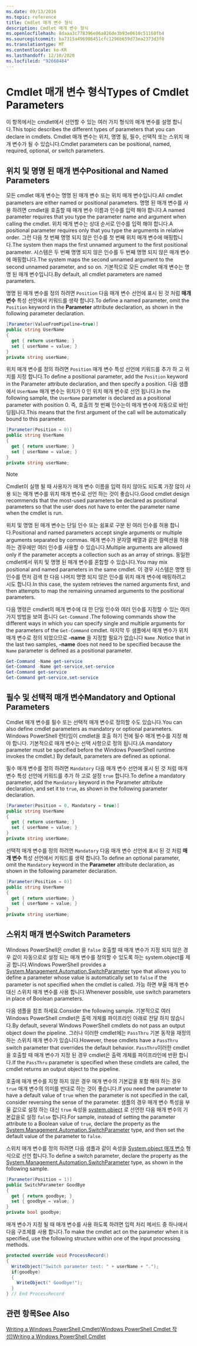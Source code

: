 ```yaml
---
ms.date: 09/13/2016
ms.topic: reference
title: Cmdlet 매개 변수 형식
description: Cmdlet 매개 변수 형식
ms.openlocfilehash: 8daaa3c778396e06a826de3b93e0610c51160fb4
ms.sourcegitcommit: ba7315a496986451cfc1296b659d73ea2373d3f0
ms.translationtype: MT
ms.contentlocale: ko-KR
ms.lasthandoff: 12/10/2020
ms.locfileid: "92660484"
---
```

# <a name="types-of-cmdlet-parameters"></a><span data-ttu-id="66a76-103">Cmdlet 매개 변수 형식</span><span class="sxs-lookup"><span data-stu-id="66a76-103">Types of Cmdlet Parameters</span></span>

<span data-ttu-id="66a76-104">이 항목에서는 cmdlet에서 선언할 수 있는 여러 가지 형식의 매개 변수를 설명 합니다.</span><span class="sxs-lookup"><span data-stu-id="66a76-104">This topic describes the different types of parameters that you can declare in cmdlets.</span></span> <span data-ttu-id="66a76-105">Cmdlet 매개 변수는 위치, 명명 됨, 필수, 선택적 또는 스위치 매개 변수가 될 수 있습니다.</span><span class="sxs-lookup"><span data-stu-id="66a76-105">Cmdlet parameters can be positional, named, required, optional, or switch parameters.</span></span>

## <a name="positional-and-named-parameters"></a><span data-ttu-id="66a76-106">위치 및 명명 된 매개 변수</span><span class="sxs-lookup"><span data-stu-id="66a76-106">Positional and Named Parameters</span></span>

<span data-ttu-id="66a76-107">모든 cmdlet 매개 변수는 명명 된 매개 변수 또는 위치 매개 변수입니다.</span><span class="sxs-lookup"><span data-stu-id="66a76-107">All cmdlet parameters are either named or positional parameters.</span></span> <span data-ttu-id="66a76-108">명명 된 매개 변수를 사용 하려면 cmdlet을 호출할 때 매개 변수 이름과 인수를 입력 해야 합니다.</span><span class="sxs-lookup"><span data-stu-id="66a76-108">A named parameter requires that you type the parameter name and argument when calling the cmdlet.</span></span> <span data-ttu-id="66a76-109">위치 매개 변수는 상대 순서로 인수를 입력 해야 합니다.</span><span class="sxs-lookup"><span data-stu-id="66a76-109">A positional parameter requires only that you type the arguments in relative order.</span></span> <span data-ttu-id="66a76-110">그런 다음 첫 번째 명명 되지 않은 인수를 첫 번째 위치 매개 변수에 매핑합니다.</span><span class="sxs-lookup"><span data-stu-id="66a76-110">The system then maps the first unnamed argument to the first positional parameter.</span></span> <span data-ttu-id="66a76-111">시스템은 두 번째 명명 되지 않은 인수를 두 번째 명명 되지 않은 매개 변수에 매핑합니다.</span><span class="sxs-lookup"><span data-stu-id="66a76-111">The system maps the second unnamed argument to the second unnamed parameter, and so on.</span></span> <span data-ttu-id="66a76-112">기본적으로 모든 cmdlet 매개 변수는 명명 된 매개 변수입니다.</span><span class="sxs-lookup"><span data-stu-id="66a76-112">By default, all cmdlet parameters are named parameters.</span></span>

<span data-ttu-id="66a76-113">명명 된 매개 변수를 정의 하려면 `Position` 다음 매개 변수 선언에 표시 된 것 처럼 **매개 변수** 특성 선언에서 키워드를 생략 합니다.</span><span class="sxs-lookup"><span data-stu-id="66a76-113">To define a named parameter, omit the `Position` keyword in the **Parameter** attribute declaration, as shown in the following parameter declaration.</span></span>

```csharp
[Parameter(ValueFromPipeline=true)]
public string UserName
{
  get { return userName; }
  set { userName = value; }
}
private string userName;
```

<span data-ttu-id="66a76-114">위치 매개 변수를 정의 하려면 `Position` 매개 변수 특성 선언에 키워드를 추가 하 고 위치를 지정 합니다.</span><span class="sxs-lookup"><span data-stu-id="66a76-114">To define a positional parameter, add the `Position` keyword in the Parameter attribute declaration, and then specify a position.</span></span> <span data-ttu-id="66a76-115">다음 샘플에서 `UserName` 매개 변수는 위치가 0 인 위치 매개 변수로 선언 됩니다.</span><span class="sxs-lookup"><span data-stu-id="66a76-115">In the following sample, the `UserName` parameter is declared as a positional parameter with position 0.</span></span> <span data-ttu-id="66a76-116">즉, 호출의 첫 번째 인수는이 매개 변수에 자동으로 바인딩됩니다.</span><span class="sxs-lookup"><span data-stu-id="66a76-116">This means that the first argument of the call will be automatically bound to this parameter.</span></span>

```csharp
[Parameter(Position = 0)]
public string UserName
{
  get { return userName; }
  set { userName = value; }
}
private string userName;
```

> [!NOTE]
> <span data-ttu-id="66a76-117">Cmdlet이 실행 될 때 사용자가 매개 변수 이름을 입력 하지 않아도 되도록 가장 많이 사용 되는 매개 변수를 위치 매개 변수로 선언 하는 것이 좋습니다.</span><span class="sxs-lookup"><span data-stu-id="66a76-117">Good cmdlet design recommends that the most-used parameters be declared as positional parameters so that the user does not have to enter the parameter name when the cmdlet is run.</span></span>

<span data-ttu-id="66a76-118">위치 및 명명 된 매개 변수는 단일 인수 또는 쉼표로 구분 된 여러 인수를 허용 합니다.</span><span class="sxs-lookup"><span data-stu-id="66a76-118">Positional and named parameters accept single arguments or multiple arguments separated by commas.</span></span> <span data-ttu-id="66a76-119">매개 변수가 문자열 배열과 같은 컬렉션을 허용 하는 경우에만 여러 인수를 사용할 수 있습니다.</span><span class="sxs-lookup"><span data-stu-id="66a76-119">Multiple arguments are allowed only if the parameter accepts a collection such as an array of strings.</span></span> <span data-ttu-id="66a76-120">동일한 cmdlet에서 위치 및 명명 된 매개 변수를 혼합할 수 있습니다.</span><span class="sxs-lookup"><span data-stu-id="66a76-120">You may mix positional and named parameters in the same cmdlet.</span></span> <span data-ttu-id="66a76-121">이 경우 시스템은 명명 된 인수를 먼저 검색 한 다음 나머지 명명 되지 않은 인수를 위치 매개 변수에 매핑하려고 시도 합니다.</span><span class="sxs-lookup"><span data-stu-id="66a76-121">In this case, the system retrieves the named arguments first, and then attempts to map the remaining unnamed arguments to the positional parameters.</span></span>

<span data-ttu-id="66a76-122">다음 명령은 cmdlet의 매개 변수에 대 한 단일 인수와 여러 인수를 지정할 수 있는 여러 가지 방법을 보여 줍니다 `Get-Command` .</span><span class="sxs-lookup"><span data-stu-id="66a76-122">The following commands show the different ways in which you can specify single and multiple arguments for the parameters of the `Get-Command` cmdlet.</span></span> <span data-ttu-id="66a76-123">마지막 두 샘플에서 매개 변수가 위치 매개 변수로 정의 되었으므로 **-name** 을 지정할 필요가 없습니다 `Name` .</span><span class="sxs-lookup"><span data-stu-id="66a76-123">Notice that in the last two samples, **-name** does not need to be specified because the `Name` parameter is defined as a positional parameter.</span></span>

```powershell
Get-Command -Name get-service
Get-Command -Name get-service,set-service
Get-Command get-service
Get-Command get-service,set-service
```

## <a name="mandatory-and-optional-parameters"></a><span data-ttu-id="66a76-124">필수 및 선택적 매개 변수</span><span class="sxs-lookup"><span data-stu-id="66a76-124">Mandatory and Optional Parameters</span></span>

<span data-ttu-id="66a76-125">Cmdlet 매개 변수를 필수 또는 선택적 매개 변수로 정의할 수도 있습니다.</span><span class="sxs-lookup"><span data-stu-id="66a76-125">You can also define cmdlet parameters as mandatory or optional parameters.</span></span> <span data-ttu-id="66a76-126">Windows PowerShell 런타임이 cmdlet을 호출 하기 전에 필수 매개 변수를 지정 해야 합니다.  기본적으로 매개 변수는 선택 사항으로 정의 됩니다.</span><span class="sxs-lookup"><span data-stu-id="66a76-126">(A mandatory parameter must be specified before the Windows PowerShell runtime invokes the cmdlet.)  By default, parameters are defined as optional.</span></span>

<span data-ttu-id="66a76-127">필수 매개 변수를 정의 하려면 `Mandatory` 다음 매개 변수 선언에 표시 된 것 처럼 매개 변수 특성 선언에 키워드를 추가 하 고로 설정 `true` 합니다.</span><span class="sxs-lookup"><span data-stu-id="66a76-127">To define a mandatory parameter, add the `Mandatory` keyword in the Parameter attribute declaration, and set it to `true`, as shown in the following parameter declaration.</span></span>

```csharp
[Parameter(Position = 0, Mandatory = true)]
public string UserName
{
  get { return userName; }
  set { userName = value; }
}
private string userName;
```

<span data-ttu-id="66a76-128">선택적 매개 변수를 정의 하려면 `Mandatory` 다음 매개 변수 선언에 표시 된 것 처럼 **매개 변수** 특성 선언에서 키워드를 생략 합니다.</span><span class="sxs-lookup"><span data-stu-id="66a76-128">To define an optional parameter, omit the `Mandatory` keyword in the **Parameter** attribute declaration, as shown in the following parameter declaration.</span></span>

```csharp
[Parameter(Position = 0)]
public string UserName
{
  get { return userName; }
  set { userName = value; }
}
private string userName;
```

## <a name="switch-parameters"></a><span data-ttu-id="66a76-129">스위치 매개 변수</span><span class="sxs-lookup"><span data-stu-id="66a76-129">Switch Parameters</span></span>

<span data-ttu-id="66a76-130">Windows PowerShell은 cmdlet [](/dotnet/api/System.Management.Automation.SwitchParameter) 을 `false` 호출할 때 매개 변수가 지정 되지 않은 경우 값이 자동으로로 설정 되는 매개 변수를 정의할 수 있도록 하는 system.object를 제공 합니다.</span><span class="sxs-lookup"><span data-stu-id="66a76-130">Windows PowerShell provides a [System.Management.Automation.SwitchParameter](/dotnet/api/System.Management.Automation.SwitchParameter) type that allows you to define a parameter whose value is automatically set to `false` if the parameter is not specified when the cmdlet is called.</span></span> <span data-ttu-id="66a76-131">가능 하면 부울 매개 변수 대신 스위치 매개 변수를 사용 합니다.</span><span class="sxs-lookup"><span data-stu-id="66a76-131">Whenever possible, use switch parameters in place of Boolean parameters.</span></span>

<span data-ttu-id="66a76-132">다음 샘플을 참조 하세요.</span><span class="sxs-lookup"><span data-stu-id="66a76-132">Consider the following sample.</span></span> <span data-ttu-id="66a76-133">기본적으로 여러 Windows PowerShell cmdlet은 출력 개체를 파이프라인 아래로 전달 하지 않습니다.</span><span class="sxs-lookup"><span data-stu-id="66a76-133">By default, several Windows PowerShell cmdlets do not pass an output object down the pipeline.</span></span> <span data-ttu-id="66a76-134">그러나 이러한 cmdlet에는 `PassThru` 기본 동작을 재정의 하는 스위치 매개 변수가 있습니다.</span><span class="sxs-lookup"><span data-stu-id="66a76-134">However, these cmdlets have a `PassThru` switch parameter that overrides the default behavior.</span></span> <span data-ttu-id="66a76-135">`PassThru`이러한 cmdlet을 호출할 때 매개 변수가 지정 된 경우 cmdlet은 출력 개체를 파이프라인에 반환 합니다.</span><span class="sxs-lookup"><span data-stu-id="66a76-135">If the `PassThru` parameter is specified when these cmdlets are called, the cmdlet returns an output object to the pipeline.</span></span>

<span data-ttu-id="66a76-136">호출에 매개 변수를 지정 하지 않은 경우 매개 변수의 기본값을 포함 해야 하는 경우 `true` 매개 변수의 의미를 반대로 하는 것이 좋습니다.</span><span class="sxs-lookup"><span data-stu-id="66a76-136">If you need the parameter to have a default value of `true` when the parameter is not specified in the call, consider reversing the sense of the parameter.</span></span> <span data-ttu-id="66a76-137">샘플의 경우 매개 변수 특성을 부울 값으로 설정 하는 대신 `true` 속성을 [system.object](/dotnet/api/System.Management.Automation.SwitchParameter) 로 선언한 다음 매개 변수의 기본값을로 설정 `false` 합니다.</span><span class="sxs-lookup"><span data-stu-id="66a76-137">For sample, instead of setting the parameter attribute to a Boolean value of `true`, declare the property as the [System.Management.Automation.SwitchParameter](/dotnet/api/System.Management.Automation.SwitchParameter) type, and then set the default value of the parameter to `false`.</span></span>

<span data-ttu-id="66a76-138">스위치 매개 변수를 정의 하려면 다음 샘플과 같이 속성을 [System.object 매개 변수](/dotnet/api/System.Management.Automation.SwitchParameter) 형식으로 선언 합니다.</span><span class="sxs-lookup"><span data-stu-id="66a76-138">To define a switch parameter, declare the property as the [System.Management.Automation.SwitchParameter](/dotnet/api/System.Management.Automation.SwitchParameter) type, as shown in the following sample.</span></span>

```csharp
[Parameter(Position = 1)]
public SwitchParameter GoodBye
{
  get { return goodbye; }
  set { goodbye = value; }
}
private bool goodbye;
```

<span data-ttu-id="66a76-139">매개 변수가 지정 될 때 매개 변수를 사용 하도록 하려면 입력 처리 메서드 중 하나에서 다음 구조체를 사용 합니다.</span><span class="sxs-lookup"><span data-stu-id="66a76-139">To make the cmdlet act on the parameter when it is specified, use the following structure within one of the input processing methods.</span></span>

```csharp
protected override void ProcessRecord()
{
  WriteObject("Switch parameter test: " + userName + ".");
  if(goodbye)
  {
    WriteObject(" Goodbye!");
  }
} // End ProcessRecord
```

## <a name="see-also"></a><span data-ttu-id="66a76-140">관련 항목</span><span class="sxs-lookup"><span data-stu-id="66a76-140">See Also</span></span>

[<span data-ttu-id="66a76-141">Writing a Windows PowerShell Cmdlet(Windows PowerShell Cmdlet 작성)</span><span class="sxs-lookup"><span data-stu-id="66a76-141">Writing a Windows PowerShell Cmdlet</span></span>](./writing-a-windows-powershell-cmdlet.md)
